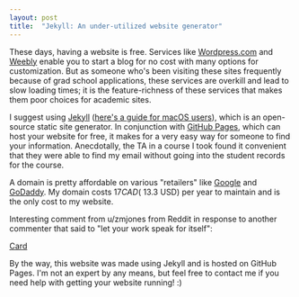 ```yaml
---
layout: post
title:  "Jekyll: An under-utilized website generator"
---
```


These days, having a website is free. Services like [Wordpress.com](https://wordpress.com) and [Weebly](https://weebly.com) enable you to start a blog for no cost with many options for customization. But as someone who's been visiting these sites frequently because of grad school applications, these services are overkill and lead to slow loading times; it is the feature-richness of these services that makes them poor choices for academic sites.

I suggest using [Jekyll](https://jekyllrb.com/) ([here's a guide for macOS users](http://svmiller.com/blog/2015/08/create-your-website-in-jekyll/)), which is an open-source static site generator. In conjunction with [GitHub Pages](https://pages.github.com/), which can host your website for free, it makes for a very easy way for someone to find your information. Anecdotally, the TA in a course I took found it convenient that they were able to find my email without going into the student records for the course.

A domain is pretty affordable on various "retailers" like [Google](https://domains.google/) and [GoDaddy](https://godaddy.com/). My domain costs $17 CAD (~$13.3 USD) per year to maintain and is the only cost to my website.  

Interesting comment from u/zmjones from Reddit in response to another commenter that said to "let your work speak for itself":

<a class="embedly-card" href="https://www.reddit.com/r/AskAcademia/comments/6gnuuh/grad_student_should_i_get_a_personal_website/dirpw6o">Card</a>
<script async src="//embed.redditmedia.com/widgets/platform.js" charset="UTF-8"></script>

By the way, this website was made using Jekyll and is hosted on GitHub Pages. I'm not an expert by any means, but feel free to contact me if you need help with getting your website running! :)
